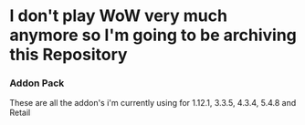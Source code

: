 # I don't play WoW very much anymore so I'm going to be archiving this Repository 

### Addon Pack

These are all the addon's i'm currently using for 1.12.1, 3.3.5, 4.3.4, 5.4.8 and Retail
